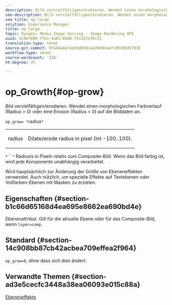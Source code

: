 ```yaml
---
description: Bild vervielfältigen/erodieren. Wendet einen morphologischen Farbverlauf (Radius > 0) oder eine Erosion (Radius < 0) auf die Bilddaten an.
seo-description: Bild vervielfältigen/erodieren. Wendet einen morphologischen Farbverlauf (Radius > 0) oder eine Erosion (Radius < 0) auf die Bilddaten an.
seo-title: op_large
solution: Experience Manager
title: op_large
topic: Dynamic Media Image Serving - Image Rendering API
uuid: bc9bf889-f7e1-4a65-b6d6-7e1257ef8c11
translation-type: tm+mt
source-git-commit: 97a84e8e7edd3d834ca42069eae7c09c00d57938
workflow-type: tm+mt
source-wordcount: '124'
ht-degree: 3%

---
```



# op_Growth{#op-grow}

Bild vervielfältigen/erodieren. Wendet einen morphologischen Farbverlauf (Radius > 0) oder eine Erosion (Radius &lt; 0) auf die Bilddaten an.

`op_grow= *`radius`*`

<table id="simpletable_3BAA4523D29E447FA7A4C9009B3E8344"> 
 <tr class="strow"> 
  <td class="stentry"> <p><span class="codeph"><span class="varname"> radius</span></span> </p> </td> 
  <td class="stentry"> <p>Dilate/erode radius in pixel (int -100..100). </p></td> 
 </tr> 
</table>

`*``*` Radiusis in Pixeln relativ zum Composite-Bild. Wenn das Bild farbig ist, wird jede Komponente unabhängig verarbeitet.

Wird hauptsächlich zur Änderung der Größe von Ebeneneffekten verwendet. Auch nützlich, um spezielle Effekte auf Textebenen oder Vollfarben-Ebenen mit Masken zu erzielen.

## Eigenschaften {#section-b1c66d65168d4ea695e8662ea690bd4e}

Ebenenattribut. Gilt für die aktuelle Ebene oder für das Composite-Bild, wenn `layer=comp`.

## Standard {#section-14c908bb87cb42acbea709effea2f964}

`op_grow=0`, ohne dass sich dies ändert.

## Verwandte Themen {#section-ad3e5cecfc3448a38ea06093e015c88a}

[Ebeneneffekte](../../../../../is-api/http-ref/image-serving-api-ref/c-http-protocol-reference/c-syntax-and-features/r-layer-effects.md#reference-82a6b5311b3d4471ad2799adb3b2201c)

